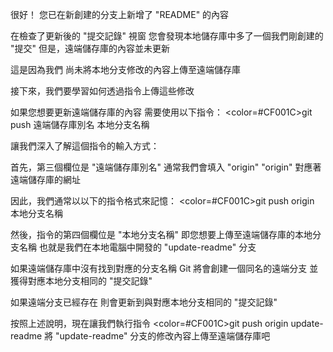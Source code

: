 很好！
您已在新創建的分支上新增了 "README" 的內容

在檢查了更新後的 "提交記錄" 視窗
您會發現本地儲存庫中多了一個我們剛創建的 "提交"
但是，遠端儲存庫的內容並未更新

這是因為我們
尚未將本地分支修改的內容上傳至遠端儲存庫

接下來，我們要學習如何透過指令上傳這些修改

如果您想要更新遠端儲存庫的內容
需要使用以下指令：
<color=#CF001C>git push 遠端儲存庫別名 本地分支名稱</color>

讓我們深入了解這個指令的輸入方式：

首先，第三個欄位是 "遠端儲存庫別名"
通常我們會填入 "origin"
"origin" 對應著遠端儲存庫的網址

因此，我們通常以以下的指令格式來記憶：
<color=#CF001C>git push origin 本地分支名稱</color> 

然後，指令的第四個欄位是 "本地分支名稱"
即您想要上傳至遠端儲存庫的本地分支名稱
也就是我們在本地電腦中開發的 "update-readme" 分支

如果遠端儲存庫中沒有找到對應的分支名稱
Git 將會創建一個同名的遠端分支
並獲得對應本地分支相同的 "提交記錄"

如果遠端分支已經存在
則會更新到與對應本地分支相同的 "提交記錄"

按照上述說明，現在讓我們執行指令
<color=#CF001C>git push origin update-readme</color>
將 "update-readme" 分支的修改內容上傳至遠端儲存庫吧